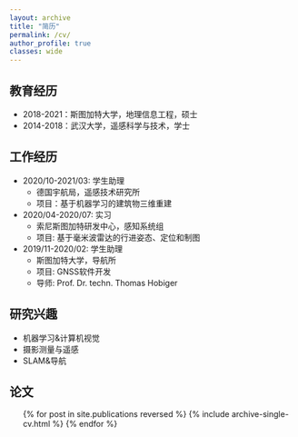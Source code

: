```yaml
---
layout: archive
title: "简历"
permalink: /cv/
author_profile: true
classes: wide
---
```


教育经历
-----
* 2018-2021：斯图加特大学，地理信息工程，硕士
* 2014-2018：武汉大学，遥感科学与技术，学士

工作经历
-----
* 2020/10-2021/03: 学生助理
  * 德国宇航局，遥感技术研究所
  * 项目：基于机器学习的建筑物三维重建
* 2020/04-2020/07:  实习
  * 索尼斯图加特研发中心，感知系统组
  * 项目: 基于毫米波雷达的行进姿态、定位和制图
* 2019/11-2020/02:  学生助理
  * 斯图加特大学，导航所
  * 项目: GNSS软件开发
  * 导师: Prof. Dr. techn. Thomas Hobiger
  
研究兴趣
-----
* 机器学习&计算机视觉
* 摄影测量与遥感
* SLAM&导航

论文
-----
  <ul>{% for post in site.publications reversed %}
    {% include archive-single-cv.html %}
  {% endfor %}</ul>
  

  

  

